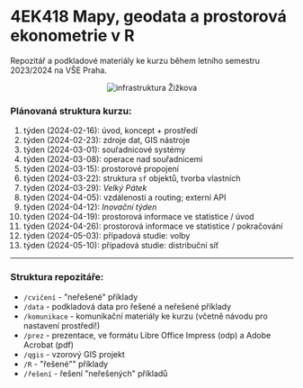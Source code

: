 # 4EK418 Mapy, geodata a prostorová ekonometrie v R

Repozitář a podkladové materiály ke kurzu během letního semestru 2023/2024 na VŠE Praha.

<p style="text-align:center;"><img src="https://s3.eu-central-1.amazonaws.com/www.jla-data.net/img/4EK418-infrastruktura.png" alt="infrastruktura Žižkova"/></p>

### Plánovaná struktura kurzu:

1.  týden (2024-02-16): úvod, koncept + prostředí
2.  týden (2024-02-23): zdroje dat, GIS nástroje
3.  týden (2024-03-01): souřadnicové systémy
4.  týden (2024-03-08): operace nad souřadnicemi
5.  týden (2024-03-15): prostorové propojení
6.  týden (2024-03-22): struktura `sf` objektů, tvorba vlastních
7.  týden (2024-03-29): *Velký Pátek*
8.  týden (2024-04-05): vzdálenosti a routing; externí API
9.  týden (2024-04-12): *Inovační týden*
10. týden (2024-04-19): prostorová informace ve statistice / úvod
11. týden (2024-04-26): prostorová informace ve statistice / pokračování
12. týden (2024-05-03): případová studie: volby
13. týden (2024-05-10): případová studie: distribuční síť
<hr>

### Struktura repozitáře:

-   `/cvičení` - "neřešené" příklady
-   `/data` - podkladová data pro řešené a neřešené příklady
-   `/komunikace` - komunikační materiály ke kurzu (včetně návodu pro nastavení prostředí!)
-   `/prez` - prezentace, ve formátu Libre Office Impress (odp) a Adobe Acrobat (pdf)
-   `/qgis` - vzorový GIS projekt
-   `/R` - "řešené"" příklady
-   `/řešení` - řešení "neřešených" příkladů
